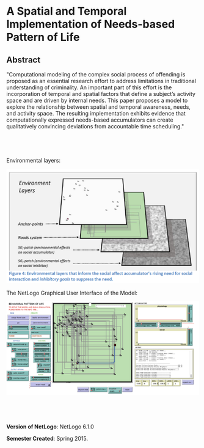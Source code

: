 # A Spatial and Temporal Implementation of Needs-based Pattern of Life

## Abstract

"Computational modeling of the complex social process of offending is proposed as an essential research effort to address limitations in traditional understanding of criminality. An important part of this effort is the incorporation of temporal and spatial factors that define a subject’s activity space and are driven by internal needs. This paper proposes a model to explore the relationship between spatial and temporal awareness, needs, and activity space. The resulting implementation exhibits evidence that computationally expressed needs-based accumulators can create qualitatively convincing deviations from accountable time scheduling."

## &nbsp;
Environmental layers:

![Environmental layers](EnvironmentalLayers.png)

The NetLogo Graphical User Interface of the Model: 

![The NetLogo Graphical User Interface](GUI.png)

## &nbsp;

**Version of NetLogo**: NetLogo 6.1.0

**Semester Created**: Spring 2015.

